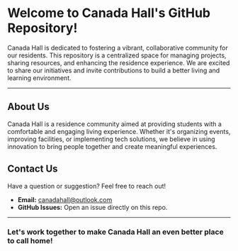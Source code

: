 # Welcome to Canada Hall's GitHub Repository!  

Canada Hall is dedicated to fostering a vibrant, collaborative community for our residents. This repository is a centralized space for managing projects, sharing resources, and enhancing the residence experience. We are excited to share our initiatives and invite contributions to build a better living and learning environment.

---

## About Us  
Canada Hall is a residence community aimed at providing students with a comfortable and engaging living experience. Whether it's organizing events, improving facilities, or implementing tech solutions, we believe in using innovation to bring people together and create meaningful experiences.  

## Contact Us  
Have a question or suggestion? Feel free to reach out!

- **Email:** canadahall@outlook.com  
- **GitHub Issues:** Open an issue directly on this repo.  

---

### Let's work together to make Canada Hall an even better place to call home!
